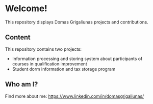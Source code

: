 # Welcome!

This repository displays Domas Grigaliunas projects and contributions.

## Content

This repository contains two projects:
* Information processing and storing system about participants of courses in qualification improvement
* Student dorm information and tax storage program

## Who am I?

Find more about me: https://www.linkedin.com/in/domasgrigaliunas/
